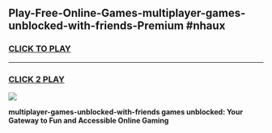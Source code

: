 
## Play-Free-Online-Games-multiplayer-games-unblocked-with-friends-Premium #nhaux
<h3>
<a href="https://premium.freeplayer.one?title=multiplayer-games-unblocked-with-friends&ref=8M">CLICK TO PLAY</a></h3>
<hr>

<h3>
<a href="https://premium.freeplayer.one?title=multiplayer-games-unblocked-with-friends&ref=8M">CLICK 2 PLAY</a>
  
</h3>

<a href="https://premium.freeplayer.one?title=multiplayer-games-unblocked-with-friends&ref=8M"><img src="https://clearcache.store/games.png"></a>


**multiplayer-games-unblocked-with-friends games unblocked: Your Gateway to Fun and Accessible Online Gaming**

